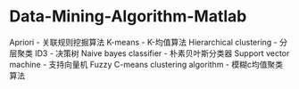 # Data-Mining-Algorithm-Matlab


Apriori - 关联规则挖掘算法
K-means - K-均值算法
Hierarchical clustering - 分层聚类
ID3 - 决策树
Naive bayes classifier - 朴素贝叶斯分类器
Support vector machine - 支持向量机
Fuzzy C-means clustering algorithm - 模糊c均值聚类算法